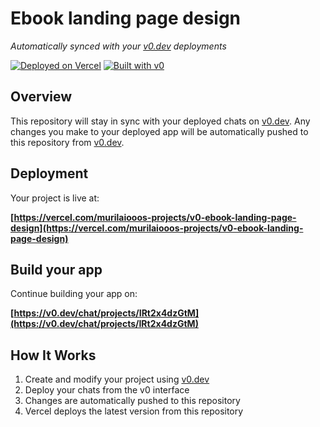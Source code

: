 # Ebook landing page design

*Automatically synced with your [v0.dev](https://v0.dev) deployments*

[![Deployed on Vercel](https://img.shields.io/badge/Deployed%20on-Vercel-black?style=for-the-badge&logo=vercel)](https://vercel.com/murilaiooos-projects/v0-ebook-landing-page-design)
[![Built with v0](https://img.shields.io/badge/Built%20with-v0.dev-black?style=for-the-badge)](https://v0.dev/chat/projects/IRt2x4dzGtM)

## Overview

This repository will stay in sync with your deployed chats on [v0.dev](https://v0.dev).
Any changes you make to your deployed app will be automatically pushed to this repository from [v0.dev](https://v0.dev).

## Deployment

Your project is live at:

**[https://vercel.com/murilaiooos-projects/v0-ebook-landing-page-design](https://vercel.com/murilaiooos-projects/v0-ebook-landing-page-design)**

## Build your app

Continue building your app on:

**[https://v0.dev/chat/projects/IRt2x4dzGtM](https://v0.dev/chat/projects/IRt2x4dzGtM)**

## How It Works

1. Create and modify your project using [v0.dev](https://v0.dev)
2. Deploy your chats from the v0 interface
3. Changes are automatically pushed to this repository
4. Vercel deploys the latest version from this repository